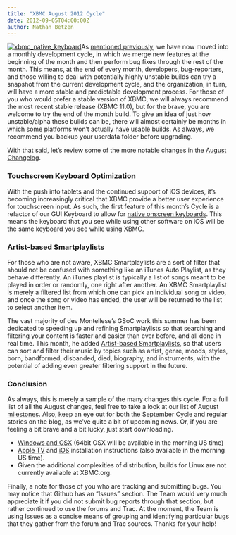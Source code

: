 ```yaml
---
title: "XBMC August 2012 Cycle"
date: 2012-09-05T04:00:00Z
author: Nathan Betzen
---
```


[![](/sites/default/files/uploads/xbmc_native_keyboard-300x200.webp "xbmc_native_keyboard")](/sites/default/files/uploads/xbmc_native_keyboard.webp)As [mentioned previously](https://kodi.wiki/theuni/2012/04/25/update-grab-bag/ "XBMC April Grab Bag"), we have now moved into a monthly development cycle, in which we merge new features at the beginning of the month and then perform bug fixes through the rest of the month. This means, at the end of every month, developers, bug-reporters, and those willing to deal with potentially highly unstable builds can try a snapshot from the current development cycle, and the organization, in turn, will have a more stable and predictable development process. For those of you who would prefer a stable version of XBMC, we will always recommend the most recent stable release (XBMC 11.0), but for the brave, you are welcome to try the end of the month build. To give an idea of just how unstable/alpha these builds can be, there will almost certainly be months in which some platforms won’t actually have usable builds. As always, we recommend you backup your userdata folder before upgrading.

With that said, let’s review some of the more notable changes in the [August Changelog](https://github.com/xbmc/xbmc/issues?milestone=5&state=closed "XBMC August Changelog").

### Touchscreen Keyboard Optimization

With the push into tablets and the continued support of iOS devices, it’s becoming increasingly critical that XBMC provide a better user experience for touchscreen input. As such, the first feature of this month’s Cycle is a refactor of our GUI Keyboard to allow for [native onscreen keyboards](https://github.com/xbmc/xbmc/pull/1194 "Native Touchscreen Keyboard refactor"). This means the keyboard that you see while using other software on iOS will be the same keyboard you see while using XBMC.

### Artist-based Smartplaylists

For those who are not aware, XBMC Smartplaylists are a sort of filter that should not be confused with something like an iTunes Auto Playlist, as they behave differently. An iTunes playlist is typically a list of songs meant to be played in order or randomly, one right after another. An XBMC Smartplaylist is merely a filtered list from which one can pick an individual song or video, and once the song or video has ended, the user will be returned to the list to select another item.

The vast majority of dev Montellese’s GSoC work this summer has been dedicated to speeding up and refining Smartplaylists so that searching and filtering your content is faster and easier than ever before, and all done in real time. This month, he added [Artist-based Smartplaylists](https://github.com/xbmc/xbmc/pull/1249 "Artist-based Smartplaylists"), so that users can sort and filter their music by topics such as artist, genre, moods, styles, born, bandformed, disbanded, died, biography, and instruments, with the potential of adding even greater filtering support in the future.

### Conclusion

As always, this is merely a sample of the many changes this cycle. For a full list of all the August changes, feel free to take a look at our list of August [milestones](https://github.com/xbmc/xbmc/issues?milestone=5&state=closed "August Changelog"). Also, keep an eye out for both the September Cycle and regular stories on the blog, as we’ve quite a bit of upcoming news. Or, if you are feeling a bit brave and a bit lucky, just start downloading.

- [Windows and OSX](http://mirrors.xbmc.org/snapshots/ "XBMC snapshots for Windows and OSX") (64bit OSX will be available in the morning US time)
- [Apple TV](https://kodi.wiki/view/HOW-TO:Install_XBMC_on_Apple_TV_2 "Apple TV instuctions") and [iOS](https://kodi.wiki/view/HOW-TO:Install_XBMC_on_iPad/iPhone/iPod_touch "iOS installation instructions") installation instructions (also available in the morning US time).
- Given the additional complexities of distribution, builds for Linux are not currently available at XBMC.org.

Finally, a note for those of you who are tracking and submitting bugs. You may notice that Github has an “Issues” section. The Team would very much appreciate it if you did not submit bug reports through that section, but rather continued to use the forums and Trac. At the moment, the Team is using Issues as a concise means of grouping and identifying particular bugs that they gather from the forum and Trac sources. Thanks for your help!
